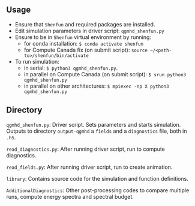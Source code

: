 ## Usage

- Ensure that `Shenfun` and required packages are installed.
- Edit simulation parameters in driver script: `qgmhd_shenfun.py`
- Ensure to be in `Shenfun` virtual environment by running:
  - for conda installation: `$ conda activate shenfun`
  - for Compute Canada fix (on submit script): `source ~/<path-to>/shenfun/bin/activate`
- To run simulation: 
  - in serial: `$ python3 qgmhd_shenfun.py`. 
  - in parallel on Compute Canada (on submit script): `$ srun python3 qgmhd_shenfun.py`
  - in parallel on other architectures: `$ mpiexec -np X python3 qgmhd_shenfun.py`

## Directory

`qgmhd_shenfun.py`: Driver script. Sets parameters and starts simulation. Outputs to directory `output-qgmhd` a `fields` and a `diagnostics` file, both in `.h5`.

`read_diagnostics.py`: After running driver script, run to compute diagnostics.

`read_fields.py`: After running driver script, run to create animation.

`library`: Contains source code for the simulation and function definitions.

`AdditionalDiagnostics`: Other post-processing codes to compare multiple runs, compute energy spectra and spectral budget.
